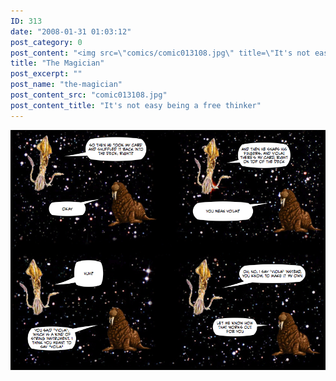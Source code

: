 ```yaml
---
ID: 313
date: "2008-01-31 01:03:12"
post_category: 0
post_content: "<img src=\"comics/comic013108.jpg\" title=\"It's not easy being a free thinker\" />"
title: "The Magician"
post_excerpt: ""
post_name: "the-magician"
post_content_src: "comic013108.jpg"
post_content_title: "It's not easy being a free thinker"
---
```



[![It's not easy being a free thinker](/comics-hi-res/comic013108.jpg)](/comics-hi-res/comic013108.jpg "It's not easy being a free thinker")
